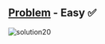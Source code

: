 [Problem](https://www.hackerrank.com/challenges/30-more-exceptions/problem) - Easy :white_check_mark:
---
![solution20](https://user-images.githubusercontent.com/44196434/152366385-51a9b634-968c-467c-8810-15f3a2b71b0a.png)
